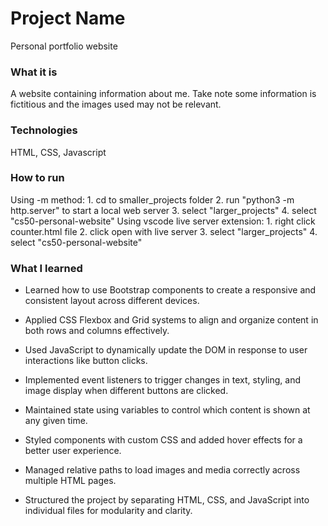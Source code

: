 # Project Name
Personal portfolio website
### What it is
A website containing information about me. Take note some information is fictitious and the images used may not be relevant. 

### Technologies
HTML, CSS, Javascript

### How to run
Using -m method:
    1. cd to smaller_projects folder
    2. run "python3 -m http.server" to start a local  web server
    3. select "larger_projects"
    4. select "cs50-personal-website"
Using vscode live server extension:
    1. right click counter.html file
    2. click open with live server
    3. select "larger_projects"
    4. select "cs50-personal-website"

### What I learned
- Learned how to use Bootstrap components to create a responsive and consistent layout across different devices.

- Applied CSS Flexbox and Grid systems to align and organize content in both rows and columns effectively.

- Used JavaScript to dynamically update the DOM in response to user interactions like button clicks.

- Implemented event listeners to trigger changes in text, styling, and image display when different buttons are clicked.

- Maintained state using variables to control which content is shown at any given time.

- Styled components with custom CSS and added hover effects for a better user experience.

- Managed relative paths to load images and media correctly across multiple HTML pages.

- Structured the project by separating HTML, CSS, and JavaScript into individual files for modularity and clarity.


